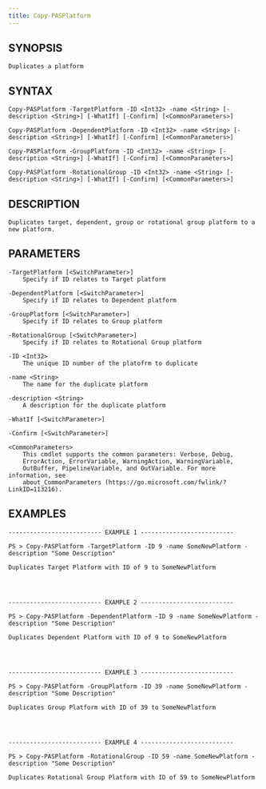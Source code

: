 ```yaml
---
title: Copy-PASPlatform
---
```


## SYNOPSIS

    Duplicates a platform

## SYNTAX

    Copy-PASPlatform -TargetPlatform -ID <Int32> -name <String> [-description <String>] [-WhatIf] [-Confirm] [<CommonParameters>]

    Copy-PASPlatform -DependentPlatform -ID <Int32> -name <String> [-description <String>] [-WhatIf] [-Confirm] [<CommonParameters>]

    Copy-PASPlatform -GroupPlatform -ID <Int32> -name <String> [-description <String>] [-WhatIf] [-Confirm] [<CommonParameters>]

    Copy-PASPlatform -RotationalGroup -ID <Int32> -name <String> [-description <String>] [-WhatIf] [-Confirm] [<CommonParameters>]

## DESCRIPTION

    Duplicates target, dependent, group or rotational group platform to a new platform.

## PARAMETERS

    -TargetPlatform [<SwitchParameter>]
        Specify if ID relates to Target platform

    -DependentPlatform [<SwitchParameter>]
        Specify if ID relates to Dependent platform

    -GroupPlatform [<SwitchParameter>]
        Specify if ID relates to Group platform

    -RotationalGroup [<SwitchParameter>]
        Specify if ID relates to Rotational Group platform

    -ID <Int32>
        The unique ID number of the platofrm to duplicate

    -name <String>
        The name for the duplicate platform

    -description <String>
        A description for the duplicate platform

    -WhatIf [<SwitchParameter>]

    -Confirm [<SwitchParameter>]

    <CommonParameters>
        This cmdlet supports the common parameters: Verbose, Debug,
        ErrorAction, ErrorVariable, WarningAction, WarningVariable,
        OutBuffer, PipelineVariable, and OutVariable. For more information, see
        about_CommonParameters (https://go.microsoft.com/fwlink/?LinkID=113216).

## EXAMPLES

    -------------------------- EXAMPLE 1 --------------------------

    PS > Copy-PASPlatform -TargetPlatform -ID 9 -name SomeNewPlatform -description "Some Description"

    Duplicates Target Platform with ID of 9 to SomeNewPlatform




    -------------------------- EXAMPLE 2 --------------------------

    PS > Copy-PASPlatform -DependentPlatform -ID 9 -name SomeNewPlatform -description "Some Description"

    Duplicates Dependent Platform with ID of 9 to SomeNewPlatform




    -------------------------- EXAMPLE 3 --------------------------

    PS > Copy-PASPlatform -GroupPlatform -ID 39 -name SomeNewPlatform -description "Some Description"

    Duplicates Group Platform with ID of 39 to SomeNewPlatform




    -------------------------- EXAMPLE 4 --------------------------

    PS > Copy-PASPlatform -RotationalGroup -ID 59 -name SomeNewPlatform -description "Some Description"

    Duplicates Rotational Group Platform with ID of 59 to SomeNewPlatform